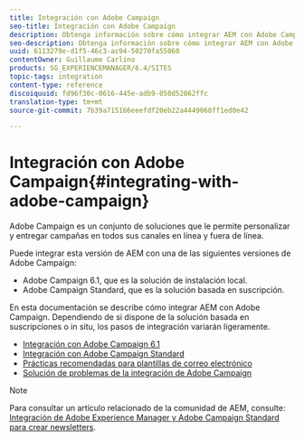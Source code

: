 ```yaml
---
title: Integración con Adobe Campaign
seo-title: Integración con Adobe Campaign
description: Obtenga información sobre cómo integrar AEM con Adobe Campaign.
seo-description: Obtenga información sobre cómo integrar AEM con Adobe Campaign.
uuid: 6113279e-d1f5-46c3-ac94-50270fa55060
contentOwner: Guillaume Carlino
products: SG_EXPERIENCEMANAGER/6.4/SITES
topic-tags: integration
content-type: reference
discoiquuid: fd96f30c-0616-445e-adb9-050d52862ffc
translation-type: tm+mt
source-git-commit: 7b39a715166eeefdf20eb22a4449068ff1ed0e42

---
```



# Integración con Adobe Campaign{#integrating-with-adobe-campaign}

Adobe Campaign es un conjunto de soluciones que le permite personalizar y entregar campañas en todos sus canales en línea y fuera de línea.

Puede integrar esta versión de AEM con una de las siguientes versiones de Adobe Campaign:

* Adobe Campaign 6.1, que es la solución de instalación local.
* Adobe Campaign Standard, que es la solución basada en suscripción.

En esta documentación se describe cómo integrar AEM con Adobe Campaign. Dependiendo de si dispone de la solución basada en suscripciones o in situ, los pasos de integración variarán ligeramente.

* [Integración con Adobe Campaign 6.1](/help/sites-administering/campaignonpremise.md)
* [Integración con Adobe Campaign Standard](/help/sites-administering/campaignstandard.md)
* [Prácticas recomendadas para plantillas de correo electrónico](/help/sites-administering/best-practices-for-email-templates.md)
* [Solución de problemas de la integración de Adobe Campaign](/help/sites-administering/troubleshooting-campaignintegration.md)

>[!NOTE]
>
>Para consultar un artículo relacionado de la comunidad de AEM, consulte: [Integración de Adobe Experience Manager y Adobe Campaign Standard para crear newsletters](https://helpx.adobe.com/experience-manager/using/aem_campaign.html).

